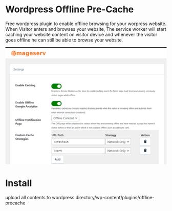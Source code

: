 # Wordpress Offline Pre-Cache

Free wordpress plugin to enable offline browsing for your worpress website.
When Visitor enters and browses your website, The service worker will start caching your website content on visitor device and whenever the visitor goes offline he can still be able to browse your website.

![alt text](https://github.com/mageserv/offline-precache/blob/master/images/setting-screenshot.jpg?raw=true)


# Install

upload all contents to wordpress directory/wp-content/plugins/offline-precache
